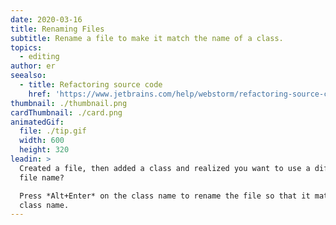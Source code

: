 ```yaml
---
date: 2020-03-16
title: Renaming Files
subtitle: Rename a file to make it match the name of a class.
topics:
  - editing
author: er
seealso:
  - title: Refactoring source code
    href: 'https://www.jetbrains.com/help/webstorm/refactoring-source-code.html#'
thumbnail: ./thumbnail.png
cardThumbnail: ./card.png
animatedGif:
  file: ./tip.gif
  width: 600
  height: 320
leadin: >
  Created a file, then added a class and realized you want to use a different
  file name? 

  Press *Alt+Enter* on the class name to rename the file so that it matches
  class name.
---
```


